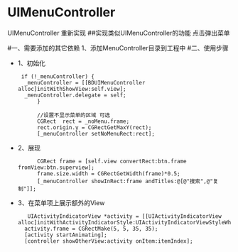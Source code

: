 # UIMenuController
UIMenuController 重新实现
##实现类似UIMenuController的功能 点击弹出菜单

#一、需要添加的其它依赖
1、添加MenuController目录到工程中
#二、使用步骤
* 1、初始化
		
	   if (!_menuController) {
        _menuController = [[BDUIMenuController alloc]initWithShowView:self.view];
        _menuController.delegate = self;
    		}
    
    		//设置不显示菜单的区域 可选 
    		CGRect  rect = _noMenu.frame;
    		rect.origin.y = CGRectGetMaxY(rect);
    		[_menuController setNoMenuRect:rect];

* 2、展现

  			CGRect frame = [self.view convertRect:btn.frame fromView:btn.superview];
    		frame.size.width = CGRectGetWidth(frame)*0.5;
    		[_menuController showInRect:frame andTitles:@[@"搜索",@"复制"]];

* 3、在菜单项上展示额外的View

		 UIActivityIndicatorView *activity = [[UIActivityIndicatorView alloc]initWithActivityIndicatorStyle:UIActivityIndicatorViewStyleWhite];
        activity.frame = CGRectMake(5, 5, 35, 35);
        [activity startAnimating];
        [controller showOtherView:activity onItem:itemIndex];
